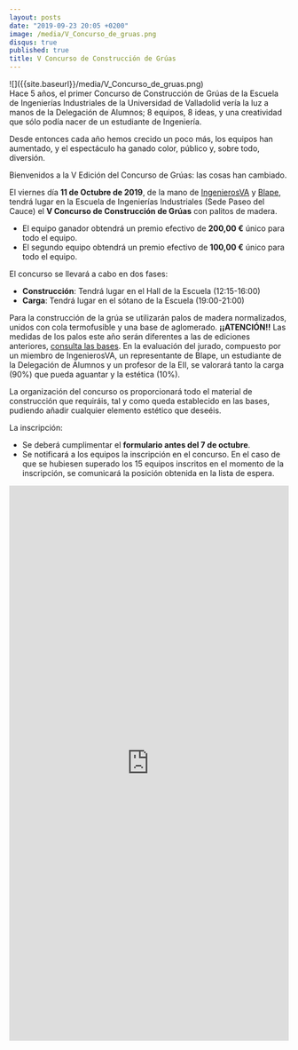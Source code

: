 ```yaml
---
layout: posts
date: "2019-09-23 20:05 +0200"
image: /media/V_Concurso_de_gruas.png
disqus: true
published: true
title: V Concurso de Construcción de Grúas
---
```


<div class="row">
<div class="col-12 col-sm-6">
![]({{site.baseurl}}/media/V_Concurso_de_gruas.png)
</div>
<div class="col-12 col-sm-6">
Hace 5 años, el primer Concurso de Construcción de Grúas de la Escuela de Ingenierías Industriales de la Universidad de Valladolid vería la luz a manos de la Delegación de Alumnos; 8 equipos, 8 ideas, y una creatividad que sólo podía nacer de un estudiante de Ingeniería.
  
Desde entonces cada año hemos crecido un poco más, los equipos han aumentado, y el espectáculo ha ganado color, público y, sobre todo, diversión.
  
Bienvenidos a la V Edición del Concurso de Grúas: las cosas han cambiado.
  
El viernes día **11 de Octubre de 2019**, de la mano de [IngenierosVA](https://www.ingenierosvalladolid.es/) y [Blape](http://www.blape.com/), tendrá lugar en la Escuela de Ingenierías Industriales (Sede Paseo del Cauce) el **V Concurso de Construcción de Grúas** con palitos de madera.

- El equipo ganador obtendrá un premio efectivo de **200,00 €** único para todo el equipo.
- El segundo equipo obtendrá un premio efectivo de **100,00 €** único para todo el equipo.

El concurso se llevará a cabo en dos fases:

- **Construcción**: Tendrá lugar en el Hall de la Escuela (12:15-16:00)
- **Carga**: Tendrá lugar en el sótano de la Escuela (19:00-21:00)

Para la construcción de la grúa se utilizarán palos de madera normalizados, unidos con cola termofusible y una base de aglomerado. **¡¡ATENCIÓN!!** Las medidas de los palos este año serán diferentes a las de ediciones anteriores, [consulta las bases](https://drive.google.com/file/d/1LEuXZrT5v1fV-elpU3o6a5xlxIUUpXcS/view?usp=sharing).
En la evaluación del jurado, compuesto por un miembro de IngenierosVA, un representante de Blape, un estudiante de la Delegación de Alumnos y un profesor de la EII, se valorará tanto la carga (90%) que pueda aguantar y la estética (10%).

La organización del concurso os proporcionará todo el material de construcción que requiráis, tal y como queda establecido en las bases, pudiendo añadir cualquier elemento estético que deseéis.

La inscripción:

- Se deberá cumplimentar el **formulario antes del 7 de octubre**.
- Se notificará a los equipos la inscripción en el concurso. En el caso de que se hubiesen superado los 15 equipos inscritos en el momento de la inscripción, se comunicará la posición obtenida en la lista de espera.
  </div>
  </div>
  <iframe src="https://docs.google.com/forms/d/e/1FAIpQLSfB5pT5F9erYDEhyMX3R8QSMatJ3VVaQ8Htu5ZUYLkz46HrgA/viewform?usp=sf_link" width="100%" height="1000" frameborder="0" marginheight="0" marginwidth="0">Cargando...</iframe>
